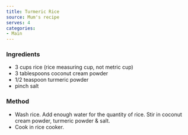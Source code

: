 ```yaml
---
title: Turmeric Rice
source: Mum's recipe
serves: 4
categories:
- Main
---
```


### Ingredients
-   3 cups rice (rice measuring cup, not metric cup)
-   3 tablespoons coconut cream powder
-   1/2 teaspoon turmeric powder
-   pinch salt

### Method
-   Wash rice. Add enough water for the quantity of rice. Stir in coconut cream powder, turmeric powder & salt.
-   Cook in rice cooker.
